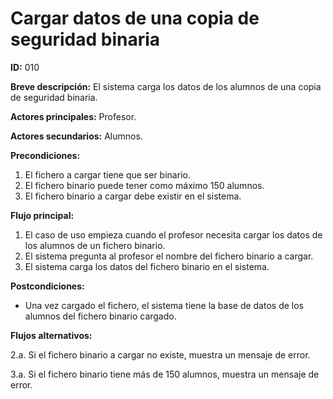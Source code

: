 # Cargar datos de una copia de seguridad binaria

**ID:** 010

**Breve descripción:** El sistema carga los datos de los alumnos de una copia de seguridad binaria.

**Actores principales:** Profesor.

**Actores secundarios:** Alumnos.

**Precondiciones:**

1. El fichero a cargar tiene que ser binario.
2. El fichero binario puede tener como máximo 150 alumnos.
3. El fichero binario a cargar debe existir en el sistema.

**Flujo principal:**

1. El caso de uso empieza cuando el profesor necesita cargar los datos de los alumnos de un fichero binario.
2. El sistema pregunta al profesor el nombre del fichero binario a cargar.
3. El sistema carga los datos del fichero binario en el sistema.

**Postcondiciones:**

* Una vez cargado el fichero, el sistema tiene la base de datos de los alumnos del fichero binario cargado.

**Flujos alternativos:**

2.a. Si el fichero binario a cargar no existe, muestra un mensaje de error.


3.a. Si el fichero binario tiene más de 150 alumnos, muestra un mensaje de error.
